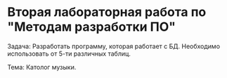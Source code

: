 # Вторая лабораторная работа по "Методам разработки ПО"

Задача: Разработать программу, которая работает с БД. Необходимо использовать от 5-ти различных таблиц.

Тема: Католог музыки.
